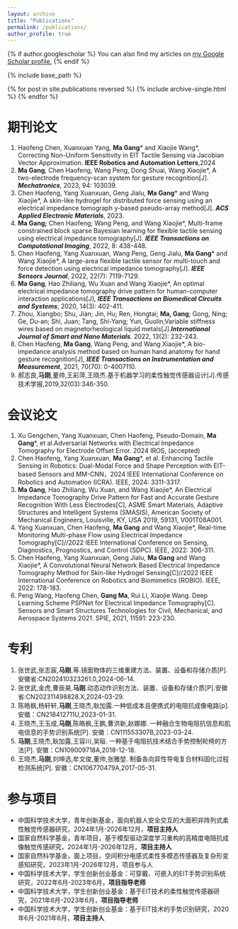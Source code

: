 ```yaml
---
layout: archive
title: "Publications"
permalink: /publications/
author_profile: true
---
```


{% if author.googlescholar %}
  You can also find my articles on <u><a href="{{author.googlescholar}}">my Google Scholar profile</a>.</u>
{% endif %}

{% include base_path %}

{% for post in site.publications reversed %}
  {% include archive-single.html %}
{% endfor %}

期刊论文
======
1. Haofeng Chen, Xuanxuan Yang, **Ma Gang*** and Xiaojie Wang*, Correcting Non-Uniform Sensitivity in EIT Tactile Sensing via Jacobian Vector Approximation. **IEEE Robotics and Automation Letters**,2024
8. **Ma Gang**, Chen Haofeng, Wang Peng, Dong Shuai, Wang Xiaojie*, A two-electrode frequency-scan system for gesture recognition[J]. **_Mechatronics_**, 2023, 94: 103039.
7. Chen Haofeng, Yang Xuanxuan, Geng Jialu, **Ma Gang*** and Wang Xiaojie*, A skin-like hydrogel for distributed force sensing using an electrical impedance tomograph y-based pseudo-array method[J]. **_ACS Applied Electronic Materials_**, 2023.
6. **Ma Gang;** Chen Haofeng; Wang Peng, and Wang Xiaojie*, Multi-frame constrained block sparse Bayesian learning for flexible tactile sensing using electrical impedance tomography[J]. **_IEEE Transactions on Computational Imaging_**, 2022, 8: 438-448.
5. Chen Haofeng, Yang Xuanxuan, Wang Peng, Geng Jialu, **Ma Gang*** and Wang Xiaojie*, A large-area flexible tactile sensor for multi-touch and force detection using electrical impedance tomography[J]. **_IEEE Sensors Journal_**, 2022, 22(7): 7119-7129.
4. **Ma Gang**, Hao Zhiliang, Wu Xuan and Wang Xiaojie*, An optimal electrical impedance tomography drive pattern for human-computer interaction applications[J], **_IEEE Transactions on Biomedical Circuits and Systems_**, 2020, 14(3): 402-411.
3. Zhou, Xiangbo; Shu, Jian; Jin, Hu; Ren, Hongtai; **Ma, Gang**; Gong, Ning; Ge, Du-an; Shi, Juan; Tang, Shi-Yang; Yun, Guolin;Variable stiffness wires based on magnetorheological liquid metals[J].**_International Journal of Smart and Nano Materials_**. 2022, 13(2): 232-243.
2. Chen Haofeng, **Ma Gang**, Wang Peng, and Wang Xiaojie*, A bio-impedance analysis method based on human hand anatomy for hand gesture recognition[J], **_IEEE Transactions on Instrumentation and Measurement_**, 2021, 70(70): 0-4007110.
1. 郝志良,**马刚**,董帅,王彩萍,王晓杰.基于机器学习的柔性触觉传感器设计[J].传感技术学报,2019,32(03):346-350.

会议论文
======
1. Xu Gengchen, Yang Xuanxuan, Chen Haofeng, Pseudo-Domain, **Ma Gang***, et al.Adversarial Networks with Electrical Impedance Tomography for Electrode Offset Error. 2024 IROS, (accepted)
5. Chen Haofeng, Yang Xuanxuan, **Ma Gang***, et al. Enhancing Tactile Sensing in Robotics: Dual-Modal Force and Shape Perception with EIT-based Sensors and MM-CNN，2024 IEEE International Conference on Robotics and Automation (ICRA). IEEE, 2024: 3311-3317.
4. **Ma Gang**, Hao Zhiliang, Wu Xuan, and Wang Xiaojie*, An Electrical Impedance Tomography Drive Pattern for Fast and Accurate Gesture Recognition With Less Electrodes[C], ASME Smart Materials, Adaptive Structures and Intelligent Systems (SMASIS), American Society of Mechanical Engineers, Louisville, KY, USA 2019, 59131, V001T08A001.
3. Yang Xuanxuan, Chen Haofeng, **Ma Gang** and Wang Xiaojie*, Real-time Monitoring Multi-phase Flow using Electrical Impedance Tomography[C]//2022 IEEE International Conference on Sensing, Diagnostics, Prognostics, and Control (SDPC). IEEE, 2022: 306-311.
2. Chen Haofeng, Yang Xuanxuan, Geng Jialu, **Ma Gang** and Wang Xiaojie*, A Convolutional Neural Network Based Electrical Impedance Tomography Method for Skin-like Hydrogel Sensing[C]//2022 IEEE International Conference on Robotics and Biomimetics (ROBIO). IEEE, 2022: 178-183.
1. Peng Wang, Haofeng Chen, **Gang Ma**, Rui Li, Xiaojie Wang.  Deep Learning Scheme PSPNet for Electrical Impedance Tomography[C]. Sensors and Smart Structures Technologies for Civil, Mechanical, and Aerospace Systems 2021. SPIE, 2021, 11591: 223-230.
   
专利
======
1. 张世武,张志宸,**马刚**,等.镜面物体的三维重建方法、装置、设备和存储介质[P].安徽省:CN202410323261.0,2024-06-14.
5. 张世武,金虎,曹辰昊,**马刚**.动态动作识别方法、装置、设备和存储介质[P].安徽省:CN202311498828.X,2024-03-29.
4. 陈皓枫,杨轩轩,**马刚**,王晓杰,耿加露.一种低成本且便携式的电阻抗成像电路[p].安徽：CN218412711U,2023-01-31.
3. 王晓杰,王玉成,**马刚**,陈皓枫,王鹏,曹洪新,赵娜娜. 一种融合生物电阻抗信息和肌电信息的手势识别系统[P]. 安徽：CN111553307B,2023-03-24.
2. **马刚**,王晓杰,耿加露,王容川,吴晅. 一种基于电阻抗技术结合手势控制轮椅的方法[P]. 安徽：CN109009718A,2018-12-18.
1. 王晓杰,**马刚**,刘坤选,牟文俊,董帅,张雅堃. 制备各向异性导电复合材料固化过程检测系统[P]. 安徽：CN106770479A,2017-05-31.
   
参与项目
======
* 中国科学技术大学，青年创新基金，面向机器人安全交互的大面积非阵列式柔性触觉传感器研究，2024年1月-2026年12月，**项目主持人**
* 国家自然科学基金，青年项目，基于模型驱动深度学习重构的高精度电阻抗成像触觉传感研究，2024年1月-2026年12月，**项目主持人**
* 国家自然科学基金，面上项目，空间积分电感式柔性多模态传感器及复杂形变感知研究，2023年1月-2026年12月，项目参与人
* 中国科学技术大学，学生创新创业基金：可穿戴、可嵌入的EIT手势识别系统研究，2022年6月-2023年6月，**项目指导老师**
* 中国科学技术大学，学生创新创业基金：基于EIT技术的柔性触觉传感器研究，2021年6月-2023年6月，**项目指导老师**
* 中国科学技术大学，学生创新创业基金：基于EIT技术的手势识别研究，2020年6月-2021年6月，**项目主持人**
